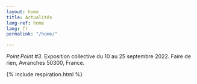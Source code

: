 ```yaml
---
layout: home
title: Actualités
lang-ref: home
lang: fr
permalink: "/home/"

---
```

_Point Point #3_. Exposition collective du 10 au 25 septembre 2022. Faire de rien, Avranches 50300, France.

{% include respiration.html %}